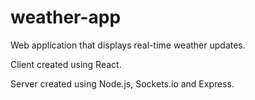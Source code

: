# weather-app

Web application that displays real-time weather updates.

Client created using React.

Server created using Node.js, Sockets.io and Express.
